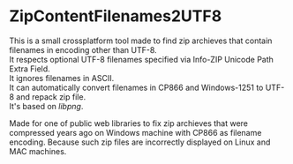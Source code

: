 # ZipContentFilenames2UTF8

This is a small crossplatform tool made to find zip archieves that contain filenames in encoding other than UTF-8.  
It respects optional UTF-8 filenames specified via Info-ZIP Unicode Path Extra Field.  
It ignores filenames in ASCII.  
It can automatically convert filenames in CP866 and Windows-1251 to UTF-8 and repack zip file.  
It's based on *libpng*.  
  
Made for one of public web libraries to fix zip archieves that were compressed years ago on Windows machine with CP866 as filename encoding. Because such zip files are incorrectly displayed on Linux and MAC machines.
